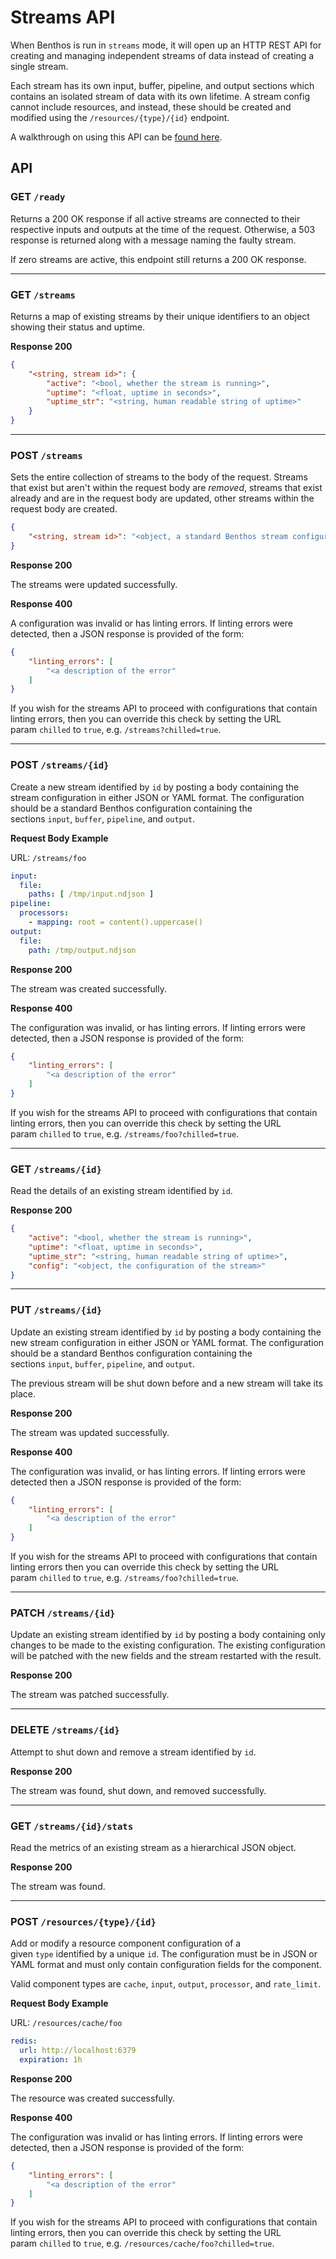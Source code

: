 # Streams API

When Benthos is run in `streams` mode, it will open up an HTTP REST API for creating and managing independent streams of data instead of creating a single stream.

Each stream has its own input, buffer, pipeline, and output sections which contains an isolated stream of data with its own lifetime. A stream config cannot include resources, and instead, these should be created and modified using the `/resources/{type}/{id}` endpoint.

A walkthrough on using this API can be [found here](./streams_via_rest_api.md).

## API

### **GET `/ready`**

Returns a 200 OK response if all active streams are connected to their respective inputs and outputs at the time of the request. Otherwise, a 503 response is returned along with a message naming the faulty stream.

If zero streams are active, this endpoint still returns a 200 OK response.

---

### **GET `/streams`**

Returns a map of existing streams by their unique identifiers to an object showing their status and uptime.

**Response 200**

```json
{
    "<string, stream id>": {
        "active": "<bool, whether the stream is running>",
        "uptime": "<float, uptime in seconds>",
        "uptime_str": "<string, human readable string of uptime>"
    }
}
```

---

### **POST `/streams`**

Sets the entire collection of streams to the body of the request. Streams that exist but aren't within the request body are *removed*, streams that exist already and are in the request body are updated, other streams within the request body are created.

```json
{
    "<string, stream id>": "<object, a standard Benthos stream configuration>"
}
```

**Response 200**

The streams were updated successfully.

**Response 400**

A configuration was invalid or has linting errors. If linting errors were detected, then a JSON response is provided of the form:

```json
{
    "linting_errors": [
        "<a description of the error"
    ]
}
```

If you wish for the streams API to proceed with configurations that contain linting errors, then you can override this check by setting the URL param `chilled` to `true`, e.g. `/streams?chilled=true`.

---

### **POST `/streams/{id}`**

Create a new stream identified by `id` by posting a body containing the stream configuration in either JSON or YAML format. The configuration should be a standard Benthos configuration containing the sections `input`, `buffer`, `pipeline`, and `output`.

**Request Body Example**

URL: `/streams/foo`

```yaml
input:
  file:
    paths: [ /tmp/input.ndjson ]
pipeline:
  processors:
    - mapping: root = content().uppercase()
output:
  file:
    path: /tmp/output.ndjson
```

**Response 200**

The stream was created successfully.

**Response 400**

The configuration was invalid, or has linting errors. If linting errors were detected, then a JSON response is provided of the form:

```json
{
    "linting_errors": [
        "<a description of the error"
    ]
}
```

If you wish for the streams API to proceed with configurations that contain linting errors, then you can override this check by setting the URL param `chilled` to `true`, e.g. `/streams/foo?chilled=true`.

---

### **GET `/streams/{id}`**

Read the details of an existing stream identified by `id`.

**Response 200**

```json
{
    "active": "<bool, whether the stream is running>",
    "uptime": "<float, uptime in seconds>",
    "uptime_str": "<string, human readable string of uptime>",
    "config": "<object, the configuration of the stream>"
}
```

---

### **PUT `/streams/{id}`**

Update an existing stream identified by `id` by posting a body containing the new stream configuration in either JSON or YAML format. The configuration should be a standard Benthos configuration containing the sections `input`, `buffer`, `pipeline`, and `output`.

The previous stream will be shut down before and a new stream will take its place.

**Response 200**

The stream was updated successfully.

**Response 400**

The configuration was invalid, or has linting errors. If linting errors were detected then a JSON response is provided of the form:

```json
{
    "linting_errors": [
        "<a description of the error"
    ]
}
```

If you wish for the streams API to proceed with configurations that contain linting errors then you can override this check by setting the URL param `chilled` to `true`, e.g. `/streams/foo?chilled=true`.

---

### **PATCH `/streams/{id}`**

Update an existing stream identified by `id` by posting a body containing only changes to be made to the existing configuration. The existing configuration will be patched with the new fields and the stream restarted with the result.

**Response 200**

The stream was patched successfully.

---

### DELETE `/streams/{id}`

Attempt to shut down and remove a stream identified by `id`.

**Response 200**

The stream was found, shut down, and removed successfully.

---

### GET `/streams/{id}/stats`

Read the metrics of an existing stream as a hierarchical JSON object.

**Response 200**

The stream was found.

---

### **POST `/resources/{type}/{id}`**

Add or modify a resource component configuration of a given `type` identified by a unique `id`. The configuration must be in JSON or YAML format and must only contain configuration fields for the component.

Valid component types are `cache`, `input`, `output`, `processor`, and `rate_limit`.

**Request Body Example**

URL: `/resources/cache/foo`

```yaml
redis:
  url: http://localhost:6379
  expiration: 1h
```

**Response 200**

The resource was created successfully.

**Response 400**

The configuration was invalid or has linting errors. If linting errors were detected, then a JSON response is provided of the form:

```json
{
    "linting_errors": [
        "<a description of the error"
    ]
}
```

If you wish for the streams API to proceed with configurations that contain linting errors, then you can override this check by setting the URL param `chilled` to `true`, e.g. `/resources/cache/foo?chilled=true`.